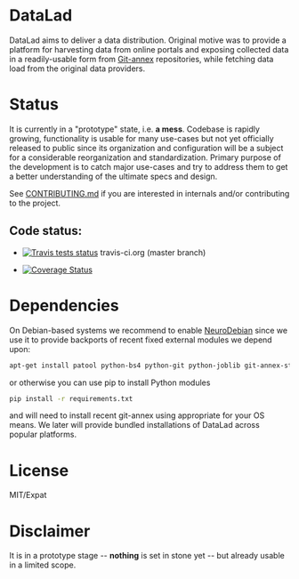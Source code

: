 # DataLad

DataLad aims to deliver a data distribution.  Original motive was to provide
a platform for harvesting data from online portals and
exposing collected data in a readily-usable form from [Git-annex]
repositories, while fetching data load from the original data providers.

# Status

It is currently in a "prototype" state, i.e. **a mess**.  Codebase is
rapidly growing, functionality is usable for many use-cases but not
yet officially released to public since its organization and
configuration will be a subject for a considerable reorganization and
standardization.  Primary purpose of the development is to catch major
use-cases and try to address them to get a better understanding of the
ultimate specs and design.

See [CONTRIBUTING.md](CONTRIBUTING.md) if you are interested in
internals and/or contributing to the project.

## Code status:

* [![Travis tests status](https://secure.travis-ci.org/datalad/datalad.png?branch=master)](https://travis-ci.org/datalad/datalad) travis-ci.org (master branch)

* [![Coverage Status](https://coveralls.io/repos/datalad/datalad/badge.png?branch=master)](https://coveralls.io/r/datalad/datalad)


# Dependencies

On Debian-based systems we recommend to enable
[NeuroDebian](http://neuro.debian.net) since we use it to provide
backports of recent fixed external modules we depend upon:

```sh
apt-get install patool python-bs4 python-git python-joblib git-annex-standalone
```

or otherwise you can use pip to install Python modules

```sh
pip install -r requirements.txt
```

and will need to install recent git-annex using appropriate for your
OS means.  We later will provide bundled installations of DataLad
across popular platforms.


# License

MIT/Expat


# Disclaimer

It is in a prototype stage -- **nothing** is set in stone yet -- but
already usable in a limited scope.

[Git-annex]: http://git-annex.branchable.com
